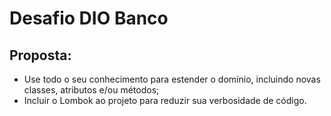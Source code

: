 # Desafio DIO Banco
## Proposta: 
-   Use todo o seu conhecimento para estender o domínio, incluindo novas classes, atributos e/ou métodos;
-   Incluir o Lombok ao projeto para reduzir sua verbosidade de código.